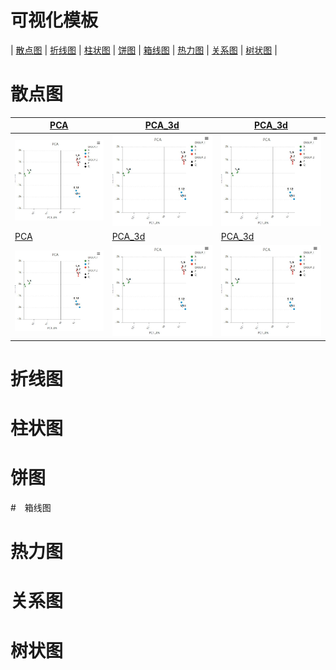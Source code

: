 可视化模板
==========
| [散点图](#user-content-散点图) | [折线图](#user-content-折线图) | [柱状图](#user-content-柱状图) | [饼图](#user-content-饼图) | [箱线图](#user-content-箱线图) | [热力图](#user-content-热力图) | [关系图](#user-content-关系图) | [树状图](#user-content-树状图) |

# 散点图

| [PCA](/charts/pca)| [PCA_3d](/charts/pca_3d)|[PCA_3d](/charts/pca_3d)|
| -------------------------- |------------------------ |------------------------ |
|[![pca示例](img/pca.JPG)](/demo/pca_n.html) | ![pca示例](img/pca.jpg)      | ![pca示例](img/pca.JPG)      |
| [PCA](/charts/pca)| [PCA_3d](/charts/pca_3d)|[PCA_3d](/charts/pca_3d)|
|![pca示例](img/pca.JPG) | [![pca_3d示例](img/pca.JPG)](http://git.majorbio.com/sanger_bioinfo/SangerCharts/blob/master/demo/PCA_3D.html)      |![pca示例](img/pca.JPG)      |



# 折线图


# 柱状图

# 饼图

#　箱线图

# 热力图

# 关系图

# 树状图
